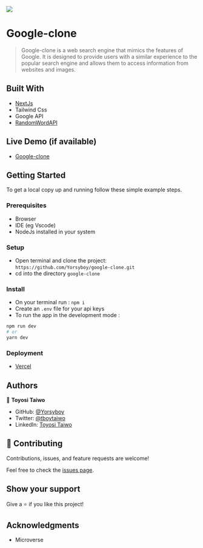 ![](https://img.shields.io/badge/Microverse-blueviolet)

# Google-clone

> Google-clone is a web search engine that mimics the features of Google. It is designed to provide users with a similar experience to the popular search engine and allows them to access information from websites and images.

## Built With

- [NextJs](https://nextjs.org/)
- Tailwind Css
- Google API
- [RandomWordAPI](https://random-word-api.herokuapp.com/home)

## Live Demo (if available)

- [Google-clone](https://google-clone-chi-jade.vercel.app/)

## Getting Started

To get a local copy up and running follow these simple example steps.

### Prerequisites

- Browser
- IDE (eg Vscode)
- NodeJs installed in your system

### Setup

- Open terminal and clone the project: `https://github.com/Yorsyboy/google-clone.git`
- cd into the directory `google-clone`

### Install

- On your terminal run : `npm i`
- Create an `.env` file for your api keys
- To run the app in the development mode :

```bash
npm run dev
# or
yarn dev
```

### Deployment

- [Vercel](https://vercel.com/)

## Authors

👤 **Toyosi Taiwo**

- GitHub: [@Yorsyboy](https://github.com/Yorsyboy)
- Twitter: [@tboytaiwo](https://twitter.com/Tboytaiwo)
- LinkedIn: [Toyosi Taiwo](https://linkedin.com/in/taiwo-toyosi)

## 🤝 Contributing

Contributions, issues, and feature requests are welcome!

Feel free to check the [issues page](../../issues/).

## Show your support

Give a ⭐️ if you like this project!

## Acknowledgments

- Microverse
